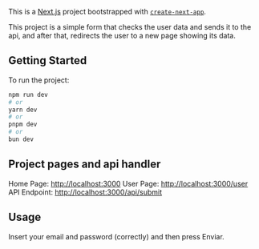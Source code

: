 This is a [Next.js](https://nextjs.org/) project bootstrapped with [`create-next-app`](https://github.com/vercel/next.js/tree/canary/packages/create-next-app).

This project is a simple form that checks the user data and sends it to the api, and after that, redirects the user to a new page showing its data.

## Getting Started

To run the project:

```bash
npm run dev
# or
yarn dev
# or
pnpm dev
# or
bun dev
```

## Project pages and api handler
Home Page: [http://localhost:3000](http://localhost:3000)
User Page: [http://localhost:3000/user](http://localhost:3000/user)
API Endpoint: [http://localhost:3000/api/submit](http://localhost:3000/api/submit)

## Usage
Insert your email and password (correctly) and then press Enviar.
